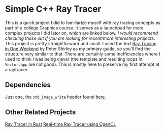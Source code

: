 # Simple C++ Ray Tracer
This is a quick project I did to familiarize myself with ray tracing concepts as part of a college Graphics course. It serves as a launchpad for more complex projects I did later on, which are linked below. *I would recommend checking those out if you are looking for recent/more interesting projects*. This project is pretty straightforward and small. I used the text [Ray Tracing in One Weekend](https://raytracing.github.io/) by Peter Shirley as my primary guide, so you'll find the structure very similar to that. There are certainly some inefficiencies where I used to think I was being clever (the template and resulting loops in `Vector.hpp` are not good). This is mostly here to preserve my first attempt at a raytracer.

## Dependencies
Just one, the `stb_image_write` header found [here](https://github.com/nothings/stb).

## Other Related Projects
[Ray Tracer in Rust](https://github.com/trevday/rust-raytracer)
[Real-time Ray Tracer using OpenCL](https://github.com/trevday/opencl-raytracer)